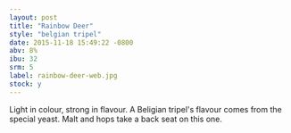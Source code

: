 ```yaml
---
layout: post
title: "Rainbow Deer"
style: "belgian tripel"
date: 2015-11-18 15:49:22 -0800
abv: 8%
ibu: 32
srm: 5
label: rainbow-deer-web.jpg
stock: y
---
```

Light in colour, strong in flavour.  A Beligian tripel's flavour comes from the special yeast.  Malt and hops take a back seat on this one.
